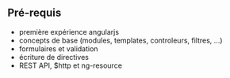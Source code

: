 ## Pré-requis

* première expérience angularjs
* concepts de base (modules, templates, controleurs, filtres, ...)
* formulaires et validation
* écriture de directives
* REST API, $http et ng-resource
